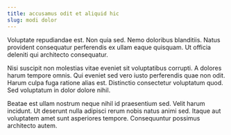 ```yaml
---
title: accusamus odit et aliquid hic
slug: modi dolor
---
```


Voluptate repudiandae est. Non quia sed. Nemo doloribus blanditiis. Natus provident consequatur perferendis ex ullam eaque quisquam. Ut officia deleniti qui architecto consequatur.

Nisi suscipit non molestias vitae eveniet sit voluptatibus corrupti. A dolores harum tempore omnis. Qui eveniet sed vero iusto perferendis quae non odit. Harum culpa fuga ratione alias est. Distinctio consectetur voluptatum quod. Sed voluptatum in dolor dolore nihil.

Beatae est ullam nostrum neque nihil id praesentium sed. Velit harum incidunt. Ut deserunt nulla adipisci rerum nobis natus animi sed. Itaque aut voluptatem amet sunt asperiores tempore. Consequuntur possimus architecto autem.
